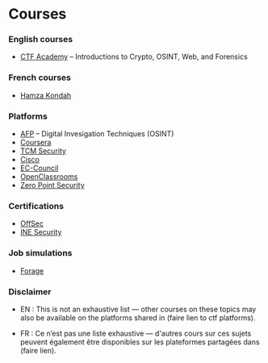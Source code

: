 #  Courses 

###  English courses
- [CTF Academy](https://ctfacademy.github.io/index.htm) – Introductions to Crypto, OSINT, Web, and Forensics
###  French courses
- [Hamza Kondah](https://www.alphorm.com/formateur/hamza-kondah) 

### Platforms
- [AFP](https://digitalcourses.afp.com/) – Digital Invesigation Techniques (OSINT)
- [Coursera](https://www.coursera.org/courses)
- [TCM Security](https://academy.tcm-sec.com/)
- [Cisco](https://www.netacad.com/catalogs/learn)
- [EC-Council](https://codered.eccouncil.org/)
- [OpenClassrooms](https://openclassrooms.com/)
- [Zero Point Security](https://www.zeropointsecurity.co.uk/)

### Certifications
- [OffSec](https://www.offsec.com/)
- [INE Security](https://security.ine.com/)
### Job simulations
- [Forage](https://www.theforage.com/simulations?careers=security)

### Disclaimer
- EN : This is not an exhaustive list — other courses on these topics may also be available on the platforms shared in (faire lien to ctf platforms).

- FR : Ce n’est pas une liste exhaustive — d'autres cours sur ces sujets peuvent également être disponibles sur les plateformes partagées dans (faire lien).